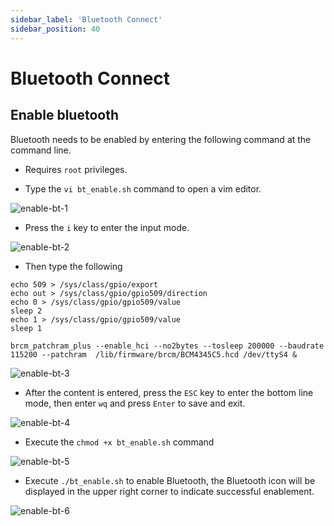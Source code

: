 ```yaml
---
sidebar_label: 'Bluetooth Connect'
sidebar_position: 40
---
```


# Bluetooth Connect

## Enable bluetooth

Bluetooth needs to be enabled by entering the following command at the command line.

- Requires `root` privileges.

- Type the `vi bt_enable.sh` command to open a vim editor.

![enable-bt-1](/docs/meles/enable-bt-1.webp)

- Press the `i` key to enter the input mode.

![enable-bt-2](/docs/meles/enable-bt-2.webp)

- Then type the following
```
echo 509 > /sys/class/gpio/export
echo out > /sys/class/gpio/gpio509/direction
echo 0 > /sys/class/gpio/gpio509/value
sleep 2
echo 1 > /sys/class/gpio/gpio509/value
sleep 1

brcm_patchram_plus --enable_hci --no2bytes --tosleep 200000 --baudrate 115200 --patchram  /lib/firmware/brcm/BCM4345C5.hcd /dev/ttyS4 &
```

![enable-bt-3](/docs/meles/enable-bt-3.webp)

- After the content is entered, press the `ESC` key to enter the bottom line mode, then enter `wq` and press `Enter` to save and exit. 

![enable-bt-4](/docs/meles/enable-bt-4.webp)

- Execute the `chmod +x bt_enable.sh` command

![enable-bt-5](/docs/meles/enable-bt-5.webp)

- Execute `./bt_enable.sh` to enable Bluetooth, the Bluetooth icon will be displayed in the upper right corner to indicate successful enablement.

![enable-bt-6](/docs/meles/enable-bt-6.webp)